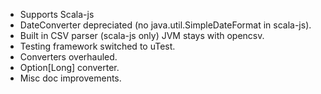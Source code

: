  - Supports Scala-js
 - DateConverter depreciated (no java.util.SimpleDateFormat in scala-js).
 - Built in CSV parser (scala-js only) JVM stays with opencsv.
 - Testing framework switched to uTest.
 - Converters overhauled.
 - Option[Long] converter.
 - Misc doc improvements.

 